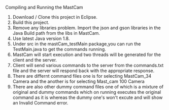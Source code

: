 Compiling and Running the MastCam

1. Download / Clone this project in Eclipse.
2. Build this project.
3. Remove any libraries problem. Import the json and gson libraries in the Java Build path from the libs in MastCam.
4. Use latest Java version 1.8.
5. Under src in the mastCam_testMain package,you can run the TestMain.java to get the commands running.
6. MastCam will start execution and two threads will be generated for the client and the server.
7. Client will send various commands to the server from the commands.txt file  and the server will respond back with the      appropriate response.
8. There are  differnt command files one is for selecting MastCam_34 Camera and the another is for selecting Mast_cam 100 Camera
9. There are also  other dummy command files one of which is a mixture of original and dummy commands which on running executes the original command as it is whereas the dummy one's won't excute and will show an Invalid Command error.
